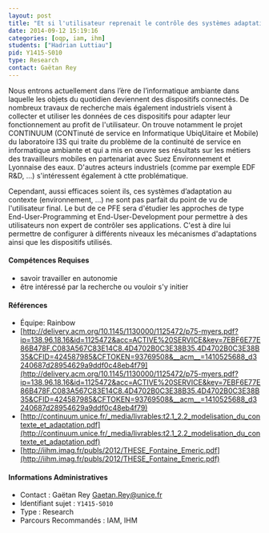 ```yaml
---
layout: post
title: "Et si l'utilisateur reprenait le contrôle des systèmes adaptatif ?"
date: 2014-09-12 15:19:16
categories: [oqp, iam, ihm]
students: ["Hadrian Luttiau"]
pid: Y1415-S010
type: Research
contact: Gaëtan Rey
---
```

       
Nous entrons actuellement dans l’ère de l’informatique ambiante dans laquelle les objets du quotidien deviennent des dispositifs connectés. De nombreux travaux de recherche mais également industriels visent à collecter et utiliser les données de ces dispositifs pour adapter leur fonctionnement au profit de l'utilisateur. On trouve notamment le projet CONTINUUM (CONTinuté de service en Informatique UbiqUitaire et Mobile) du laboratoire I3S qui traite du problème de la continuité de service en informatique ambiante et qui a mis en œuvre ses résultats sur les métiers des travailleurs mobiles en partenariat avec Suez Environnement et Lyonnaise des eaux. D'autres acteurs industriels (comme par exemple EDF R&D, ...) s'intéressent également à ctte problématique.

Cependant, aussi efficaces soient ils, ces systèmes d’adaptation au contexte (environnement, ...) ne sont pas parfait du point de vu de l'utilisateur final. Le but de ce PFE sera d'étudier les approches de type End-User-Programming et End-User-Development pour permettre à des utilisateurs non expert  de contrôler ses applications. C'est à dire lui permettre de configurer à différents niveaux les mécanismes d'adaptations ainsi que les dispositifs utilisés.

#### Compétences Requises
- savoir travailler en autonomie
- être intéressé par la recherche ou vouloir s'y initier


#### Références

  * Équipe: Rainbow
  * [http://delivery.acm.org/10.1145/1130000/1125472/p75-myers.pdf?ip=138.96.18.16&id=1125472&acc=ACTIVE%20SERVICE&key=7EBF6E77E86B478F.C083A567C83E14C8.4D4702B0C3E38B35.4D4702B0C3E38B35&CFID=424587985&CFTOKEN=93769508&__acm__=1410525688_d3240687d28954629a9ddf0c48eb4f79](http://delivery.acm.org/10.1145/1130000/1125472/p75-myers.pdf?ip=138.96.18.16&id=1125472&acc=ACTIVE%20SERVICE&key=7EBF6E77E86B478F.C083A567C83E14C8.4D4702B0C3E38B35.4D4702B0C3E38B35&CFID=424587985&CFTOKEN=93769508&__acm__=1410525688_d3240687d28954629a9ddf0c48eb4f79)
  * [http://continuum.unice.fr/_media/livrables:t2.1_2.2_modelisation_du_contexte_et_adaptation.pdf](http://continuum.unice.fr/_media/livrables:t2.1_2.2_modelisation_du_contexte_et_adaptation.pdf)
  * [http://iihm.imag.fr/publs/2012/THESE_Fontaine_Emeric.pdf](http://iihm.imag.fr/publs/2012/THESE_Fontaine_Emeric.pdf)

#### Informations Administratives
  * Contact : Gaëtan Rey <Gaetan.Rey@unice.fr>
  * Identifiant sujet : `Y1415-S010`
  * Type : Research
  * Parcours Recommandés : IAM, IHM
     
